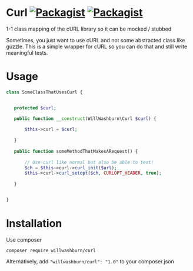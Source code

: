 # Curl [![Packagist](https://img.shields.io/packagist/dt/willwashburn/curl.svg)](https://packagist.org/packages/willwashburn/curl) [![Packagist](https://img.shields.io/packagist/v/willwashburn/curl.svg)](https://packagist.org/packages/willwashburn/curl)
1-1 class mapping of the cURL library so it can be mocked / stubbed

Sometimes, you just want to use cURL and not some abstracted class like guzzle. This is a simple wrapper for cURL so you can do that and still write meaningful tests.

# Usage
 ```PHP
class SomeClassThatUsesCurl {


    protected $curl;

    public function __construct(WillWashburn\Curl $curl) {
    
        $this->curl = $curl;
    
    }
    
    public function someMethodThatMakesARequest() {
    
        // Use curl like normal but also be able to test!
        $ch = $this->curl->curl_init($url);
        $this->curl->curl_setopt($ch, CURLOPT_HEADER, true);
    
    }


}
```

# Installation
Use composer

```composer require willwashburn/curl```

Alternatively, add ```"willwashburn/curl": "1.0"``` to your composer.json

